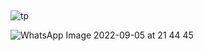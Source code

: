 ##

![tp](https://user-images.githubusercontent.com/101153757/191567734-cb109538-bc81-4351-b24e-abec929ef0cc.png)


![WhatsApp Image 2022-09-05 at 21 44 45](https://user-images.githubusercontent.com/101153757/191567601-7a7589ec-a94a-4752-847b-cee59235ce8f.jpeg)
